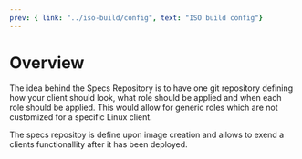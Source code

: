 ```yaml
---
prev: { link: "../iso-build/config", text: "ISO build config"}
---
```


# Overview

The idea behind the Specs Repository is to have one git repository defining how your client should look, what role should be applied and when each role should be applied.
This would allow for generic roles which are not customized for a specific Linux client.

The specs repositoy is define upon image creation and allows to exend a clients functionallity after it has been deployed.
